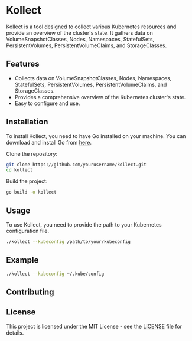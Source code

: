 # Kollect

Kollect is a tool designed to collect various Kubernetes resources and provide an overview of the cluster's state. It gathers data on VolumeSnapshotClasses, Nodes, Namespaces, StatefulSets, PersistentVolumes, PersistentVolumeClaims, and StorageClasses.

## Features

- Collects data on VolumeSnapshotClasses, Nodes, Namespaces, StatefulSets, PersistentVolumes, PersistentVolumeClaims, and StorageClasses.
- Provides a comprehensive overview of the Kubernetes cluster's state.
- Easy to configure and use.

## Installation

To install Kollect, you need to have Go installed on your machine. You can download and install Go from [here](https://golang.org/dl/).

Clone the repository:

```sh
git clone https://github.com/yourusername/kollect.git
cd kollect
```

Build the project:

```sh
go build -o kollect
```

## Usage

To use Kollect, you need to provide the path to your Kubernetes configuration file.

```sh
./kollect --kubeconfig /path/to/your/kubeconfig
```

## Example

```sh
./kollect --kubeconfig ~/.kube/config
```

## Contributing


## License

This project is licensed under the MIT License - see the [LICENSE](LICENSE) file for details.


